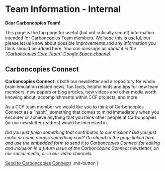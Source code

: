 # Team Information - Internal

**Dear Carboncopies Team!**

This page is the top page for useful (but not critically secret) information intended for
Carboncopies Team members. We hope this is useful, but please let us know about possible
improvements and any information you think should be added here. *You can message us about
it in the ["Carboncopies Core Team" Google Space channel](https://chat.google.com/room/AAAA1jCxkNI?cls=7).*

## Carboncopies Connect

**Carboncopies Connect** is both our newsletter and a repository for whole brain emulation
related news, fun facts, helpful hints and tips for new team members, new papers or
blog articles, new videos and other media worth knowing about, accomplishments within
CCF projects, and more.

As a CCF team member we would like you to think of Carboncopies Connect as a "habit",
something that comes to mind immediately when you encouter or achieve anything that
you think other people at Carboncopies (or our newsletter readers) would be interested
in.

*Did you just finish something that contributes to our mission? Did you just make
or come across something cool? Go ahead to the page linked here and use the embedded
form to send it to Carboncopies Connect for editing and inclusion in a future issue
of the Carboncopies Connect newsletter, on our social media, or in our video
channels.*

[Send to Carboncopies Connect](http://carboncopies.org/internal/CarboncopiesConnect){ .md-button }

